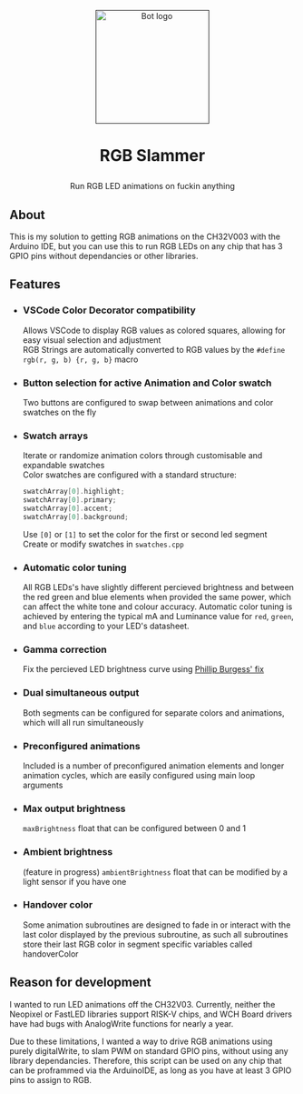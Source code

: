 <p align="center">
  <a href="" rel="noopener">
 <img width=200px height=200px src="https://avatars.githubusercontent.com/u/129355944?v=4" alt="Bot logo"></a>
</p>

# <p align="center">RGB Slammer</p>
<p align="center">Run RGB LED animations on fuckin anything</p>

## About <a name = "about"></a>

This is my solution to getting RGB animations on the CH32V003 with the Arduino IDE, but you can use this to run RGB LEDs on any chip that has 3 GPIO pins without dependancies or other libraries.

 ## Features <a name = "features"></a>
- ### VSCode Color Decorator compatibility
    Allows VSCode to display RGB values as colored squares, allowing for easy visual selection and adjustment<br>
    RGB Strings are automatically converted to RGB values by the `#define rgb(r, g, b) {r, g, b}` macro
- ### Button selection for active Animation and Color swatch
    Two buttons are configured to swap between animations and color swatches on the fly
- ### Swatch arrays
    Iterate or randomize animation colors through customisable and expandable swatches<br>Color swatches are configured with a standard structure:
    ```cpp
    swatchArray[0].highlight;
    swatchArray[0].primary;
    swatchArray[0].accent;
    swatchArray[0].background;
    ```
    Use `[0]` or `[1]` to set the color for the first or second led segment<br>Create or modify swatches in `swatches.cpp`
- ### Automatic color tuning
    All RGB LEDs's have slightly different percieved brightness and between the red green and blue elements when provided the same power, which can affect the white tone and colour accuracy. Automatic color tuning is achieved by entering the typical mA and Luminance value for `red`, `green`, and `blue` according to your LED's datasheet.
- ### Gamma correction
    Fix the percieved LED brightness curve using <a href="https://learn.adafruit.com/led-tricks-gamma-correction/">Phillip Burgess' fix</a>
- ### Dual simultaneous output
    Both segments can be configured for separate colors and animations, which will all run simultaneously
- ### Preconfigured animations
    Included is a number of preconfigured animation elements and longer animation cycles, which are easily configured using main loop arguments
- ### Max output brightness
    `maxBrightness` float that can be configured between 0 and 1
- ### Ambient brightness
    (feature in progress)
    `ambientBrightness` float that can be modified by a light sensor if you have one
- ### Handover color
    Some animation subroutines are designed to fade in or interact with the last color displayed by the previous subroutine, as such all subroutines store their last RGB color in segment specific variables called handoverColor

## Reason for development
I wanted to run LED animations off the CH32V03.
Currently, neither the Neopixel or FastLED libraries support RISK-V chips, and WCH Board drivers have had bugs with AnalogWrite functions for nearly a year.

Due to these limitations, I wanted a way to drive RGB animations using purely digitalWrite, to slam PWM on standard GPIO pins, without using any library dependancies. Therefore, this script can be used on any chip that can be proframmed via the ArduinoIDE, as long as you have at least 3 GPIO pins to assign to RGB.
